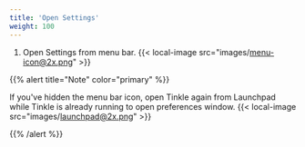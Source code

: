 ```yaml
---
title: 'Open Settings'
weight: 100
---
```


1.  Open Settings from menu bar.
    {{< local-image src="images/menu-icon@2x.png" >}}

{{% alert title="Note" color="primary" %}}

If you've hidden the menu bar icon, open Tinkle again from Launchpad while Tinkle is already running to open preferences window.
{{< local-image src="images/launchpad@2x.png" >}}

{{% /alert %}}
